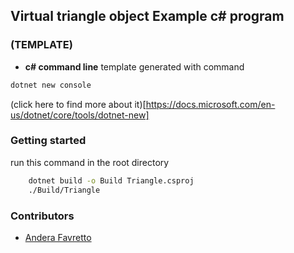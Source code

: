 ## Virtual triangle object Example c# program 

### (TEMPLATE)
- **c# command line** template generated with command 
```sh
dotnet new console
``` 
(click here to find more about it)[https://docs.microsoft.com/en-us/dotnet/core/tools/dotnet-new]


### Getting started
run this command in the root directory
```sh
    dotnet build -o Build Triangle.csproj
    ./Build/Triangle
```


### Contributors
- [Andera Favretto](https://google.com)
